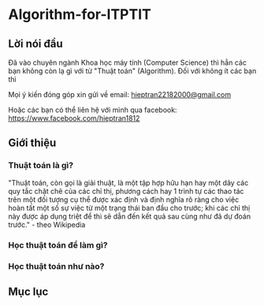 # Algorithm-for-ITPTIT

## Lời nói đầu

Đã vào chuyên ngành Khoa học máy tính (Computer Science) thì hẳn các bạn không còn lạ gì với từ "Thuật toán" (Algorithm). Đối với không ít
các bạn thì 

Mọi ý kiến đóng góp xin gửi về email: hieptran22182000@gmail.com

Hoặc các bạn có thể liên hệ với mình qua facebook: https://www.facebook.com/hieptran1812


## Giới thiệu

### Thuật toán là gì?

"Thuật toán, còn gọi là giải thuật, là một tập hợp hữu hạn hay một dãy các quy tắc chặt chẽ của các chỉ thị, phương cách hay 1 trình tự các thao tác trên một đối tượng cụ thể được xác định và định nghĩa rõ ràng cho việc hoàn tất một số sự việc từ một trạng thái ban đầu cho trước; khi các chỉ thị này được áp dụng triệt để thì sẽ dẫn đến kết quả sau cùng như đã dự đoán trước." - theo Wikipedia

### Học thuật toán để làm gì?

### Học thuật toán như nào?


## Mục lục 

